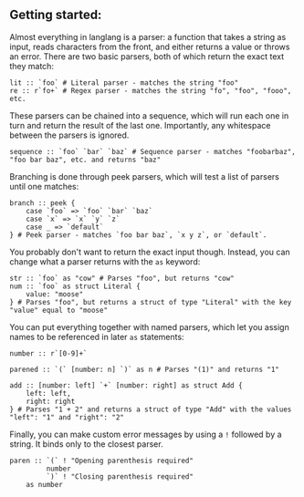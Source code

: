 Getting started:
----------------

Almost everything in langlang is a parser: a function that takes a string as input, reads characters from the front, and either returns a value or throws an error. There are two basic parsers, both of which return the exact text they match:
```
lit :: `foo` # Literal parser - matches the string "foo"
re :: r`fo+` # Regex parser - matches the string "fo", "foo", "fooo", etc.
```

These parsers can be chained into a sequence, which will run each one in turn and return the result of the last one. Importantly, any whitespace between the parsers is ignored.
```
sequence :: `foo` `bar` `baz` # Sequence parser - matches "foobarbaz", "foo bar baz", etc. and returns "baz"
```

Branching is done through peek parsers, which will test a list of parsers until one matches:
```
branch :: peek {
    case `foo` => `foo` `bar` `baz`
    case `x` => `x` `y` `z`
    case _ => `default`
} # Peek parser - matches `foo bar baz`, `x y z`, or `default`.
```

You probably don't want to return the exact input though. Instead, you can change what a parser returns with the `as` keyword:
```
str :: `foo` as "cow" # Parses "foo", but returns "cow"
num :: `foo` as struct Literal {
    value: "moose"
} # Parses "foo", but returns a struct of type "Literal" with the key "value" equal to "moose"
```

You can put everything together with named parsers, which let you assign names to be referenced in later `as` statements:
```
number :: r`[0-9]+`

parened :: `(` [number: n] `)` as n # Parses "(1)" and returns "1"

add :: [number: left] `+` [number: right] as struct Add {
    left: left,
    right: right
} # Parses "1 + 2" and returns a struct of type "Add" with the values "left": "1" and "right": "2"
```

Finally, you can make custom error messages by using a `!` followed by a string. It binds only to the closest parser.
```
paren :: `(` ! "Opening parenthesis required"
         number
         `)` ! "Closing parenthesis required"
    as number
```